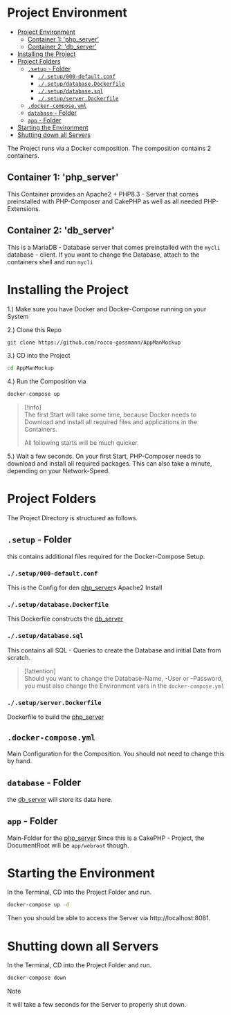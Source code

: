 # Project Environment

<!--toc:start-->
- [Project Environment](#project-environment)
  - [Container 1: 'php_server'](#container-1-phpserver)
  - [Container 2: 'db_server'](#container-2-dbserver)
- [Installing the Project](#installing-the-project)
- [Project Folders](#project-folders)
  - [`.setup` - Folder](#setup-folder)
    - [`./.setup/000-default.conf`](#setup000-defaultconf)
    - [`./.setup/database.Dockerfile`](#setupdatabasedockerfile)
    - [`./.setup/database.sql`](#setupdatabasesql)
    - [`./.setup/server.Dockerfile`](#setupserverdockerfile)
  - [`.docker-compose.yml`](#docker-composeyml)
  - [`database` - Folder](#database-folder)
  - [`app` - Folder](#app-folder)
- [Starting the Environment](#starting-the-environment)
- [Shutting down all Servers](#shutting-down-all-servers)
<!--toc:end-->


The Project runs via a Docker composition.
The composition contains 2 containers.

## Container 1: 'php_server'

This Container provides an Apache2 + PHP8.3 - Server that comes preinstalled 
with PHP-Composer and CakePHP as well as all needed PHP-Extensions.


## Container 2: 'db_server'

This is a MariaDB - Database server that comes preinstalled with the 
`mycli` database - client. If you want to change the Database, attach to the containers shell and run `mycli`


# Installing the Project

1.) Make sure you have Docker and Docker-Compose running on your System

2.) Clone this Repo
```bash
git clone https://github.com/rocco-gossmann/AppManMockup
```
3.) CD into the Project
```bash
cd AppManMockup
```

4.) Run the Composition via
```bash
docker-compose up
```
> [!info]  
> The first Start will take some time, because Docker needs to Download and
> install all required files and applications in the Containers.
>
> All following starts will be much quicker.

5.) Wait a few seconds.
On your first Start, PHP-Composer needs to download and install all required packages.
This can also take a minute, depending on your Network-Speed.


# Project Folders

The Project Directory is structured as follows.

## `.setup` - Folder
this contains additional files required for the Docker-Compose Setup.

### `./.setup/000-default.conf` 
This is the Config for den [php_server](#container-1-php_server)s Apache2 Install

### `./.setup/database.Dockerfile`
This Dockerfile constructs the [db_server](#container-2-db_server)

### `./.setup/database.sql`
This contains all SQL - Queries to create the Database and initial Data from scratch.
> [!attention]  
> Should you want to change the Database-Name, -User or -Password,
> you must also change the Environment vars in the `docker-compose.yml` 

### `./.setup/server.Dockerfile`
Dockerfile to build the [php_server](#container-1-php_server)

## `.docker-compose.yml`
Main Configuration for the Composition. You should not need to change this by hand.

## `database` - Folder
the [db_server](#container-2-db_server) will store its data here.

## `app` - Folder
Main-Folder for the [php_server](#container-1-php_server)
Since this is a CakePHP - Project, the DocumentRoot will be `app/webroot` though.


# Starting the Environment
In the Terminal, CD into the Project Folder and run.
```bash
docker-compose up -d
```
Then you should be able to access the Server via http://localhost:8081.


# Shutting down all Servers
In the Terminal, CD into the Project Folder and run.
```bash
docker-compose down 
```
> [!Note]  
> It will take a few seconds for the Server to properly shut down.

